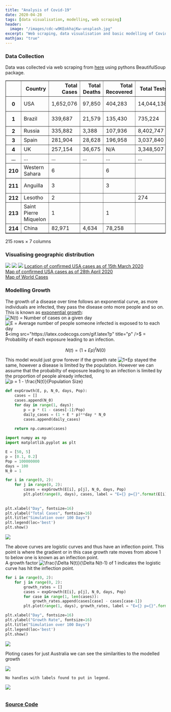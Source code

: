 ```yaml
---
title: "Analysis of Covid-19"
date: 2020-04-28
tags: [data visualisation, modelling, web scraping]
header:
  image: "/images/cdc-w9KEokhajKw-unsplash.jpg"
excerpt: "Web scraping, data visualisation and basic modelling of Covid-19 Cases"
mathjax: "true"
---
```

### Data Collection
Data was collected via web scraping from [here](https://www.worldometers.info/coronavirus/) using pythons BeautifulSoup package. <br>
<div>
<style scoped>
    .dataframe tbody tr th:only-of-type {
        vertical-align: middle;
    }

    .dataframe tbody tr th {
        vertical-align: top;
    }

    .dataframe thead th {
        text-align: right;
    }
</style>
<table border="1" class="dataframe">
  <thead>
    <tr style="text-align: right;">
      <th></th>
      <th>Country</th>
      <th>Total Cases</th>
      <th>Total Deaths</th>
      <th>Total Recovered</th>
      <th>Total Tests</th>
      <th>Population</th>
      <th>Continent</th>
    </tr>
  </thead>
  <tbody>
    <tr>
      <th>0</th>
      <td>USA</td>
      <td>1,652,076</td>
      <td>97,850</td>
      <td>404,283</td>
      <td>14,044,138</td>
      <td>330,795,837</td>
      <td>North America</td>
    </tr>
    <tr>
      <th>1</th>
      <td>Brazil</td>
      <td>339,687</td>
      <td>21,579</td>
      <td>135,430</td>
      <td>735,224</td>
      <td>212,397,420</td>
      <td>South America</td>
    </tr>
    <tr>
      <th>2</th>
      <td>Russia</td>
      <td>335,882</td>
      <td>3,388</td>
      <td>107,936</td>
      <td>8,402,747</td>
      <td>145,927,974</td>
      <td>Europe</td>
    </tr>
    <tr>
      <th>3</th>
      <td>Spain</td>
      <td>281,904</td>
      <td>28,628</td>
      <td>196,958</td>
      <td>3,037,840</td>
      <td>46,752,901</td>
      <td>Europe</td>
    </tr>
    <tr>
      <th>4</th>
      <td>UK</td>
      <td>257,154</td>
      <td>36,675</td>
      <td>N/A</td>
      <td>3,348,507</td>
      <td>67,848,130</td>
      <td>Europe</td>
    </tr>
    <tr>
      <th>...</th>
      <td>...</td>
      <td>...</td>
      <td>...</td>
      <td>...</td>
      <td>...</td>
      <td>...</td>
      <td>...</td>
    </tr>
    <tr>
      <th>210</th>
      <td>Western Sahara</td>
      <td>6</td>
      <td></td>
      <td>6</td>
      <td></td>
      <td>595,623</td>
      <td>Africa</td>
    </tr>
    <tr>
      <th>211</th>
      <td>Anguilla</td>
      <td>3</td>
      <td></td>
      <td>3</td>
      <td></td>
      <td>14,989</td>
      <td>North America</td>
    </tr>
    <tr>
      <th>212</th>
      <td>Lesotho</td>
      <td>2</td>
      <td></td>
      <td></td>
      <td>274</td>
      <td>2,140,421</td>
      <td>Africa</td>
    </tr>
    <tr>
      <th>213</th>
      <td>Saint Pierre Miquelon</td>
      <td>1</td>
      <td></td>
      <td>1</td>
      <td></td>
      <td>5,797</td>
      <td>North America</td>
    </tr>
    <tr>
      <th>214</th>
      <td>China</td>
      <td>82,971</td>
      <td>4,634</td>
      <td>78,258</td>
      <td></td>
      <td>1,439,323,776</td>
      <td>Asia</td>
    </tr>
  </tbody>
</table>
<p>215 rows × 7 columns</p>
</div>

### Visualising geographic distribution
![](/images/covid_images/barh_worldcases.png)
![](/images/covid_images/lin_confcases.png)
![](/images/covid_images/log_confcases.png)
[Location of confirmed USA cases as of 15th March 2020](/images/covid_images/marker_cluster_usa_2020-03-15.html) <br>
[Map of confirmed USA cases as  of 28th April 2020](/images/covid_images/2020-04-28_chloropleth.html) <br>
[Map of World Cases](/images/covid_images/world_cases_2020_28_4.html) <br>

### Modelling Growth

The growth of a disease over time follows an exponential curve, as more individuals are infected, they pass the disease onto more people and so on. This is known as [exponential growth](https://en.wikipedia.org/wiki/Exponential_growth):\
<img src="https://latex.codecogs.com/gif.latex?N(t)" title="N(t)" /> = Number of cases on a given day \
<img src="https://latex.codecogs.com/gif.latex?E" title="E" /> = Average number of people someone infected is exposed to to each day \
$<img src="https://latex.codecogs.com/gif.latex?p" title="p" />$ = Probability of each exposure leading to an infection.

$$N(t) = (1+Ep)^tN(0)$$

This model would just grow forever if the growth rate <img src="https://latex.codecogs.com/gif.latex?1&plus;Ep" title="1+Ep" /> stayed the same, however a disease is limited by the population. However we can assume that the probabilty of exposure leading to an infection is limited by the proportion of people already infected, <img src="https://latex.codecogs.com/gif.latex?p&space;=&space;1&space;-&space;\frac{N(t)}{Population&space;Size}" title="p = 1 - \frac{N(t)}{Population Size}" />


```python
def expGrowth(E, p, N_0, days, Pop):
    cases = []
    cases.append(N_0)
    for day in range(1, days):
        p = p * (1 - cases[-1]/Pop)
        daily_cases = (1 + E * p)**day * N_0
        cases.append(daily_cases)
                 
    return np.cumsum(cases)
```


```python
import numpy as np
import matplotlib.pyplot as plt

E = [50, 5]
p = [0.1, 0.2]
Pop = 100000000
days = 100
N_0 = 1

for i in range(0, 2):
    for j in range(0, 2):
        cases = expGrowth(E[i], p[j], N_0, days, Pop)
        plt.plot(range(0, days), cases, label = "E={} p={}".format(E[i], p[j]))
    
    
plt.xlabel("Day", fontsize=16)  
plt.ylabel("Total Cases", fontsize=16)
plt.title("Simulation over 100 Days")
plt.legend(loc='best')
plt.show()
```


![](/images/covid_images/sim100.png)


The above curves are logistic curves and thus have an inflection point. This point is where the gradient or in this case growth rate moves from above 1 to below one is known as an inflection point.\
A growth factor <img src="https://latex.codecogs.com/gif.latex?\frac{\Delta&space;N(t)}{\Delta&space;N(t-1}" title="\frac{\Delta N(t)}{\Delta N(t-1}" /> of 1 indicates the logistic curve has hit the inflection point.


```python
for i in range(0, 2):
    for j in range(0, 2):
        growth_rates = []
        cases = expGrowth(E[i], p[j], N_0, days, Pop)
        for case in range(1, len(cases)):
            growth_rates.append(cases[case] - cases[case-1]) 
        plt.plot(range(1, days), growth_rates, label = "E={} p={}".format(E[i], p[j]))

plt.xlabel("Day", fontsize=16)  
plt.ylabel("Growth Rate", fontsize=16)
plt.title("Simulation over 100 Days")
plt.legend(loc='best')
plt.show()
```


![](/images/covid_images/sim100growthrate.png)


Ploting cases for just Australia we can see the similarities to the modelled growth



![](/images/covid_images/austotcases.png)


    No handles with labels found to put in legend.
    


![](/images/covid_images/aus_growth_rate.png)



```python

```

### [Source Code](https://github.com/JackMurrie/Covid_19)

